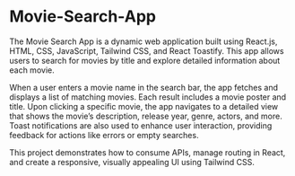 # Movie-Search-App

The Movie Search App is a dynamic web application built using React.js, HTML, CSS, JavaScript, Tailwind CSS, and React Toastify. This app allows users to search for movies by title and explore detailed information about each movie.

When a user enters a movie name in the search bar, the app fetches and displays a list of matching movies. Each result includes a movie poster and title. Upon clicking a specific movie, the app navigates to a detailed view that shows the movie’s description, release year, genre, actors, and more. Toast notifications are also used to enhance user interaction, providing feedback for actions like errors or empty searches.

This project demonstrates how to consume APIs, manage routing in React, and create a responsive, visually appealing UI using Tailwind CSS.
